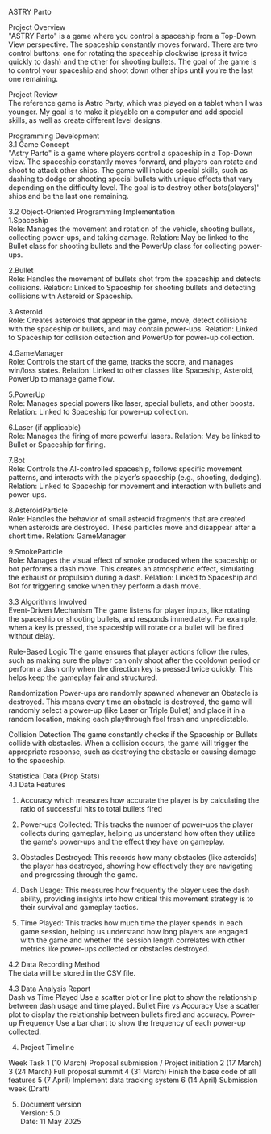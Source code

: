 ASTRY Parto

Project Overview\
"ASTRY Parto" is a game where you control a spaceship from a Top-Down View perspective. The spaceship constantly moves forward. There are two control buttons: one for rotating the spaceship clockwise (press it twice quickly to dash) and the other for shooting bullets. The goal of the game is to control your spaceship and shoot down other ships until you're the last one remaining.

Project Review\
The reference game is Astro Party, which was played on a tablet when I was younger. My goal is to make it playable on a computer and add special skills, as well as create different level designs.

Programming Development\
3.1 Game Concept\
"Astry Parto" is a game where players control a spaceship in a Top-Down view. The spaceship constantly moves forward, and players can rotate and shoot to attack other ships. The game will include special skills, such as dashing to dodge or shooting special bullets with unique effects that vary depending on the difficulty level. The goal is to destroy other bots(players)' ships and be the last one remaining.

3.2  Object-Oriented Programming Implementation\
1.Spaceship\
 Role: Manages the movement and rotation of the vehicle, shooting bullets, collecting power-ups, and taking damage.
 Relation: May be linked to the Bullet class for shooting bullets and the    PowerUp class for collecting power-ups.


2.Bullet\
 Role: Handles the movement of bullets shot from the spaceship and detects collisions.
 Relation: Linked to Spaceship for shooting bullets and detecting collisions with Asteroid or Spaceship.


3.Asteroid\
 Role: Creates asteroids that appear in the game, move, detect collisions with the spaceship or bullets, and may contain power-ups.
 Relation: Linked to Spaceship for collision detection and PowerUp for power-up collection.


4.GameManager\
 Role: Controls the start of the game, tracks the score, and manages win/loss states.
 Relation: Linked to other classes like Spaceship, Asteroid, PowerUp to manage game flow.


5.PowerUp\
 Role: Manages special powers like laser, special bullets, and other boosts.
 Relation: Linked to Spaceship for power-up collection.


6.Laser (if applicable)\
 Role: Manages the firing of more powerful lasers.
 Relation: May be linked to Bullet or Spaceship for firing.

7.Bot\
 Role: Controls the AI-controlled spaceship, follows specific movement patterns, and interacts with the player’s spaceship (e.g., shooting, dodging).
 Relation: Linked to Spaceship for movement and interaction with bullets and power-ups.



8.AsteroidParticle\
 Role: Handles the behavior of small asteroid fragments that are created when asteroids are destroyed. These particles move and disappear after a short time.
 Relation: GameManager

9.SmokeParticle\
Role: Manages the visual effect of smoke produced when the spaceship or bot performs a dash move. This creates an atmospheric effect, simulating the exhaust or propulsion during a dash.
Relation: Linked to Spaceship and Bot for triggering smoke when they perform a dash move.



3.3 Algorithms Involved\
Event-Driven Mechanism
 The game listens for player inputs, like rotating the spaceship or shooting bullets, and responds immediately. For example, when a key is pressed, the spaceship will rotate or a bullet will be fired without delay.


Rule-Based Logic
 The game ensures that player actions follow the rules, such as making sure the player can only shoot after the cooldown period or perform a dash only when the direction key is pressed twice quickly. This helps keep the gameplay fair and structured.


Randomization
 Power-ups are randomly spawned whenever an Obstacle is destroyed. This means every time an obstacle is destroyed, the game will randomly select a power-up (like Laser or Triple Bullet) and place it in a random location, making each playthrough feel fresh and unpredictable.


Collision Detection
 The game constantly checks if the Spaceship or Bullets collide with obstacles. When a collision occurs, the game will trigger the appropriate response, such as destroying the obstacle or causing damage to the spaceship.


Statistical Data (Prop Stats)\
4.1 Data Features
1. Accuracy which measures how accurate the player is by calculating the ratio of successful hits to total bullets fired

2. Power-ups Collected: This tracks the number of power-ups the player collects during gameplay, helping us understand how often they utilize the game's power-ups and the effect they have on gameplay.

3. Obstacles Destroyed: This records how many obstacles (like asteroids) the player has destroyed, showing how effectively they are navigating and progressing through the game.

4. Dash Usage: This measures how frequently the player uses the dash ability, providing insights into how critical this movement strategy is to their survival and gameplay tactics.

5. Time Played: This tracks how much time the player spends in each game session, helping us understand how long players are engaged with the game and whether the session length correlates with other metrics like power-ups collected or obstacles destroyed.





4.2 Data Recording Method\
The data will be stored in the CSV file.


4.3 Data Analysis Report\
Dash vs Time Played
 Use a scatter plot or line plot to show the relationship between dash usage and time played.
Bullet Fire vs Accuracy
 Use a scatter plot to display the relationship between bullets fired and accuracy.
Power-up Frequency
 Use a bar chart to show the frequency of each power-up collected.


4. Project Timeline

Week Task
1 (10 March)
Proposal submission / Project initiation
2 (17 March)
3 (24 March)
Full proposal summit
4 (31 March)
Finish the base code of all features
5 (7 April)
Implement data tracking system 
6 (14 April)
Submission week (Draft)



5. Document version\
Version: 5.0\
Date: 11 May 2025


   


